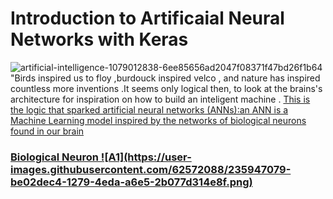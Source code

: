 # Introduction to Artificaial Neural Networks with Keras
![artificial-intelligence-1079012838-6ee85656ad2047f08371f47bd26f1b64](https://user-images.githubusercontent.com/62572088/235944251-a033b651-e39a-494d-96cf-42164857660a.jpg)
"Birds inspired us to floy ,burdouck inspired velco , and nature has inspired  countless  more inventions .It  seems only logical then, to look at the brains's architecture for inspiration on how to build an inteligent machine . <u>This is the logic that sparked artificial neural networks (ANNs):an ANN is a Machine Learning model inspired by the networks of biological neurons found in our brain <br>
<h3>Biological Neuron 
![A1](https://user-images.githubusercontent.com/62572088/235947079-be02dec4-1279-4eda-a6e5-2b077d314e8f.png)</h3>
